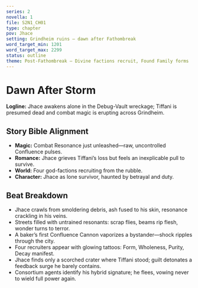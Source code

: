 ```yaml
---
series: 2
novella: 1
file: S2N1_CH01
type: chapter
pov: Jhace
setting: Grindheim ruins — dawn after Fathombreak
word_target_min: 1201
word_target_max: 2299
status: outline
theme: Post-Fathombreak — Divine factions recruit, Found Family forms
---
```

# Dawn After Storm

**Logline:** Jhace awakens alone in the Debug-Vault wreckage; Tiffani is presumed dead and combat magic is erupting across Grindheim.

## Story Bible Alignment
- **Magic:** Combat Resonance just unleashed—raw, uncontrolled Confluence pulses.
- **Romance:** Jhace grieves Tiffani’s loss but feels an inexplicable pull to survive.
- **World:** Four god-factions recruiting from the rubble.
- **Character:** Jhace as lone survivor, haunted by betrayal and duty.

## Beat Breakdown
- Jhace crawls from smoldering debris, ash fused to his skin, resonance crackling in his veins.
- Streets filled with untrained resonants: scrap flies, beams rip flesh, wonder turns to terror.
- A baker’s first Confluence Cannon vaporizes a bystander—shock ripples through the city.
- Four recruiters appear with glowing tattoos: Form, Wholeness, Purity, Decay manifest.
- Jhace finds only a scorched crater where Tiffani stood; guilt detonates a feedback surge he barely contains.
- Consortium agents identify his hybrid signature; he flees, vowing never to wield full power again.

